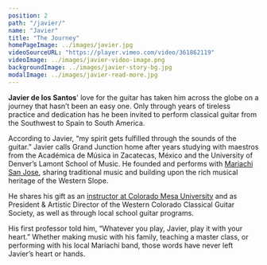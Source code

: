 ```yaml
---
position: 2
path: "/javier/"
name: "Javier"
title: "The Journey"
homePageImage: ../images/javier.jpg
videoSourceURL: "https://player.vimeo.com/video/361862119"
videoImage: ../images/javier-video-image.png
backgroundImage: ../images/javier-story-bg.jpg
modalImage: ../images/javier-read-more.jpg
---
```

**Javier de los Santos**' love for the guitar has taken him across the globe on a journey that hasn’t been an easy one. Only through years of tireless practice and dedication has he been invited to perform classical guitar from the Southwest to Spain to South America.<!-- endexcerpt -->

According to Javier, “my spirit gets fulfilled through the sounds of the guitar.” Javier calls Grand Junction home after years studying with maestros from the Académica de Música in Zacatecas, México and the University of Denver’s Lamont School of Music. He founded and performs with <a href="https://www.facebook.com/pg/mariachisanjose.gj/about/?ref=page_internal" target="_blank">Mariachi San Jose</a>, sharing traditional music and building upon the rich musical heritage of the Western Slope. 

He shares his gift as an <a href="https://www.coloradomesa.edu/directory/music/javier-de-los-santos.html" target="_blank">instructor at Colorado Mesa University</a> and as President & Artistic Director of the Western Colorado Classical Guitar Society, as well as through local school guitar programs. 

His first professor told him, “Whatever you play, Javier, play it with your heart.” Whether making music with his family, teaching a master class, or performing with his local Mariachi band, those words have never left Javier’s heart or hands. 

